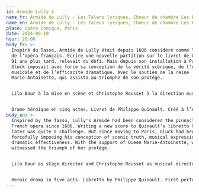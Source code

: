```yaml
---
id: Armide Lully 2
name_fr: Armide de Lully - Les Talens lyriques, Choeur de chambre Les Eléments
name_en: Armide de Lully - Les Talens lyriques, Choeur de chambre Les Eléments
place: Opéra Comique, Paris
date: 2024-06-19
hour: 20:00
body_fr: >-
  Inspiré du Tasse, Armide de Lully était depuis 1686 considéré comme le sommet
  de l’opéra français. Écrire une nouvelle partition sur le livret de Quinault,
  91 ans plus tard, relevait du défi. Mais depuis son installation à Paris,
  Gluck imposait avec force sa conception de la vérité scénique, de l’expression
  musicale et de l’efficacité dramatique. Avec le soutien de la reine
  Marie-Antoinette, qui assista au triomphe de son protégé.


  Lilo Baur à la mise en scène et Christophe Rousset à la direction musicale vont animer les combats, les enchantements et les vertiges passionnels auxquels succombe l’une des plus grandes héroïnes du répertoire, incarnée par Véronique Gens dont c’est le premier grand rôle à l’Opéra Comique.


  Drame héroïque en cinq actes. Livret de Philippe Quinault. Créé à l’Académie royale de musique (Opéra) en 1777.
body_en: >-
  Inspired by the Tasso, Lully's Armide had been considered the pinnacle of
  French opera since 1686. Writing a new score to Quinault's libretto 91 years
  later was quite a challenge. But since moving to Paris, Gluck had been
  forcefully imposing his conception of scenic truth, musical expression and
  dramatic effectiveness. With the support of Queen Marie-Antoinette, who
  witnessed the triumph of her protégé.


  Lilo Baur as stage director and Christophe Rousset as musical director will bring to life the battles, enchantments and vertigo of passion to which one of the greatest heroines of the repertoire succumbs, played by Véronique Gens in her first major role at the Opéra Comique.


  Heroic drama in five acts. Libretto by Philippe Quinault. First performed at the Académie royale de musique (Opéra) in 1777.
---
```

